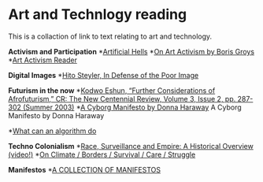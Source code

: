 # Art and Technlogy reading

This is a collaction of link to text relating to art and technology. 

**Activism and Participation**
*[Artificial Hells](https://selforganizedseminar.files.wordpress.com/2011/08/bishop-claire-artificial-hells-participatory-art-and-politics-spectatorship.pdf)
*[On Art Activism by Boris Groys](http://www.e-flux.com/journal/56/60343/on-art-activism/)
*[Art Activism Reader](https://www.dropbox.com/s/519zt6f8uibx3az/art-activism-reader.pdf?dl=0)


**Digital Images** 
*[Hito Steyler, In Defense of the Poor Image](http://www.e-flux.com/journal/10/61362/in-defense-of-the-poor-image/)


**Futurism in the now** 
*[Kodwo Eshun, “Further Considerations of Afrofuturism,” CR: The New Centennial Review, Volume 3, Issue 2, pp. 287-302 (Summer 2003)](https://growingrootsnyc.files.wordpress.com/2012/05/eshun-further-considerations-on-afrofuturism2.pdf)
*[A Cyborg Manifesto by Donna Haraway](http://faculty.georgetown.edu/irvinem/theory/Haraway-CyborgManifesto-1.pdf)
A Cyborg Manifesto by Donna Haraway


*[What can an algorithm do](http://dismagazine.com/discussion/72975/josh-scannell-what-can-an-algorithm-do/)

 
**Techno Colonialism**
*[Race, Surveillance and Empire: A Historical Overview (video!)](https://www.youtube.com/watch?v=0CrsqII6las)
*[On Climate / Borders / Survival / Care / Struggle](http://www.basepublication.org/?p=474)

**Manifestos**
*[A COLLECTION OF MANIFESTOS](https://github.com/greyscalepress/manifestos/tree/master/content/manifestos)
